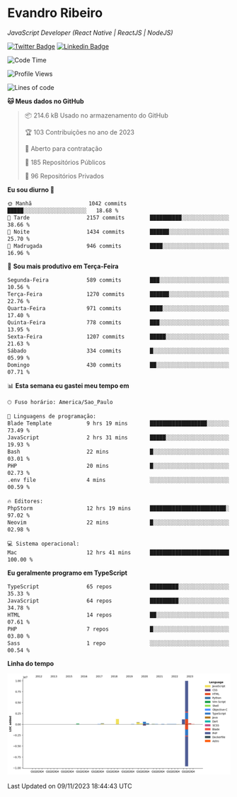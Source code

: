 # Evandro **Ribeiro**

*JavaScript Developer (React Native | ReactJS | NodeJS)*

[![Twitter Badge](https://img.shields.io/badge/-@ribeiroevandro-201B2D?style=flat-square&labelColor=201B2D&logo=twitter&logoColor=white&link=https://twitter.com/ribeiroevandro)](https://twitter.com/ribeiroevandro) 
[![Linkedin Badge](https://img.shields.io/badge/-Evandro%20Ribeiro-201B2D?style=flat-square&logo=Linkedin&logoColor=white&link=https://www.linkedin.com/in/ribeiroevandro)](https://www.linkedin.com/in/ribeiroevandro) 


<!--START_SECTION:waka-->
![Code Time](http://img.shields.io/badge/Code%20Time-3%2C529%20hrs-blue)

![Profile Views](http://img.shields.io/badge/Visualizac%C3%B5es%20do%20perfil-0-blue)

![Lines of code](https://img.shields.io/badge/Desde%20o%20Hello%20World%20eu%20escrevi-14.6%20million%20linhas%20de%20c%C3%B3digo-blue)

**🐱 Meus dados no GitHub** 

> 📦 214.6 kB Usado no armazenamento do GitHub 
 > 
> 🏆 103 Contribuições no ano de 2023
 > 
> 💼 Aberto para contratação
 > 
> 📜 185 Repositórios Públicos 
 > 
> 🔑 96 Repositórios Privados 
 > 
**Eu sou diurno 🐤** 

```text
🌞 Manhã                  1042 commits        █████░░░░░░░░░░░░░░░░░░░░   18.68 % 
🌆 Tarde                  2157 commits        ██████████░░░░░░░░░░░░░░░   38.66 % 
🌃 Noite                  1434 commits        ██████░░░░░░░░░░░░░░░░░░░   25.70 % 
🌙 Madrugada              946 commits         ████░░░░░░░░░░░░░░░░░░░░░   16.96 % 
```
📅 **Sou mais produtivo em Terça-Feira** 

```text
Segunda-Feira            589 commits         ███░░░░░░░░░░░░░░░░░░░░░░   10.56 % 
Terça-Feira              1270 commits        ██████░░░░░░░░░░░░░░░░░░░   22.76 % 
Quarta-Feira             971 commits         ████░░░░░░░░░░░░░░░░░░░░░   17.40 % 
Quinta-Feira             778 commits         ███░░░░░░░░░░░░░░░░░░░░░░   13.95 % 
Sexta-Feira              1207 commits        █████░░░░░░░░░░░░░░░░░░░░   21.63 % 
Sábado                   334 commits         █░░░░░░░░░░░░░░░░░░░░░░░░   05.99 % 
Domingo                  430 commits         ██░░░░░░░░░░░░░░░░░░░░░░░   07.71 % 
```


📊 **Esta semana eu gastei meu tempo em** 

```text
🕑︎ Fuso horário: America/Sao_Paulo

💬 Linguagens de programação: 
Blade Template           9 hrs 19 mins       ██████████████████░░░░░░░   73.49 % 
JavaScript               2 hrs 31 mins       █████░░░░░░░░░░░░░░░░░░░░   19.93 % 
Bash                     22 mins             █░░░░░░░░░░░░░░░░░░░░░░░░   03.01 % 
PHP                      20 mins             █░░░░░░░░░░░░░░░░░░░░░░░░   02.73 % 
.env file                4 mins              ░░░░░░░░░░░░░░░░░░░░░░░░░   00.59 % 

🔥 Editores: 
PhpStorm                 12 hrs 19 mins      ████████████████████████░   97.02 % 
Neovim                   22 mins             █░░░░░░░░░░░░░░░░░░░░░░░░   02.98 % 

💻 Sistema operacional: 
Mac                      12 hrs 41 mins      █████████████████████████   100.00 % 
```

**Eu geralmente programo em TypeScript** 

```text
TypeScript               65 repos            █████████░░░░░░░░░░░░░░░░   35.33 % 
JavaScript               64 repos            █████████░░░░░░░░░░░░░░░░   34.78 % 
HTML                     14 repos            ██░░░░░░░░░░░░░░░░░░░░░░░   07.61 % 
PHP                      7 repos             █░░░░░░░░░░░░░░░░░░░░░░░░   03.80 % 
Sass                     1 repo              ░░░░░░░░░░░░░░░░░░░░░░░░░   00.54 % 
```



**Linha do tempo**

![Lines of Code chart](https://raw.githubusercontent.com/ribeiroevandro/ribeiroevandro/main/assets/bar_graph.png)


 Last Updated on 09/11/2023 18:44:43 UTC
<!--END_SECTION:waka-->
